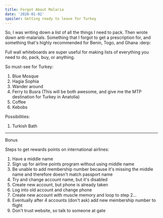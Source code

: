 ```yaml
---
title: Forgot About Malaria
date: '2020-01-02'
spoiler: Getting ready to leave for Turkey
---
```


So, I was writing down a list of all the things I need to pack. Then wrote down anti-malarials. Something that I forgot to get a prescription for, and something that's highly recommended for Benin, Togo, and Ghana :derp:

Full wall whiteboards are super useful for making lists of everything you need to do, pack, buy, or anything.

So must-see for Turkey:

1. Blue Mosque
2. Hagia Sophia
3. Wander around
4. Ferry to Busra (This will be both awesome, and give me the MTP destination for Turkey in Anatolia)
5. Coffee
6. Kebobs

Possibilities:

1. Turkish Bath

---

Bonus

Steps to get rewards points on international airlines:

1. Have a middle name
2. Sign up for airline points program without using middle name
3. Be unable to add membership number because it's missing the middle name and therefore doesn't match passport name
4. Try and change account name, but it's disabled
5. Create new account, but phone is already taken
6. Log into old account and change phone
7. Create new account with muscle memory and loop to step 2...
8. Eventually after 4 accounts (don't ask) add new membership number to flight
9. Don't trust website, so talk to someone at gate

